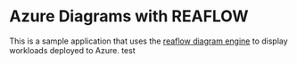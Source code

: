 # Azure Diagrams with REAFLOW

This is a sample application that uses the [reaflow diagram engine](https://github.com/reaviz/reaflow) to display workloads deployed to Azure. test
